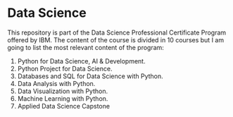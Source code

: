 # Data Science

This repository is part of the Data Science Professional Certificate Program offered by IBM.
The content of the course is divided in 10 courses but I am going to list the most relevant content of the program:

1. Python for Data Science, AI & Development.
2. Python Project for Data Science.
3. Databases and SQL for Data Science with Python.
4. Data Analysis with Python.
5. Data Visualization with Python.
6. Machine Learning with Python.
7. Applied Data Science Capstone

